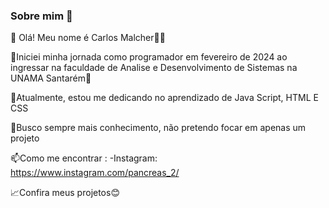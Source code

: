 ### Sobre mim 👋

👋 Olá! Meu nome é Carlos Malcher👨‍💻

🌟Iniciei minha jornada como programador em fevereiro de 2024 ao ingressar na faculdade 
de Analise e Desenvolvimento de Sistemas na UNAMA Santarém🌟

🔭Atualmente, estou me dedicando no aprendizado de Java Script, HTML E CSS

🌱Busco sempre mais conhecimento, não pretendo focar em apenas um projeto

📫Como me encontrar :
  -Instagram: https://www.instagram.com/pancreas_2/

📈Confira meus projetos😊

